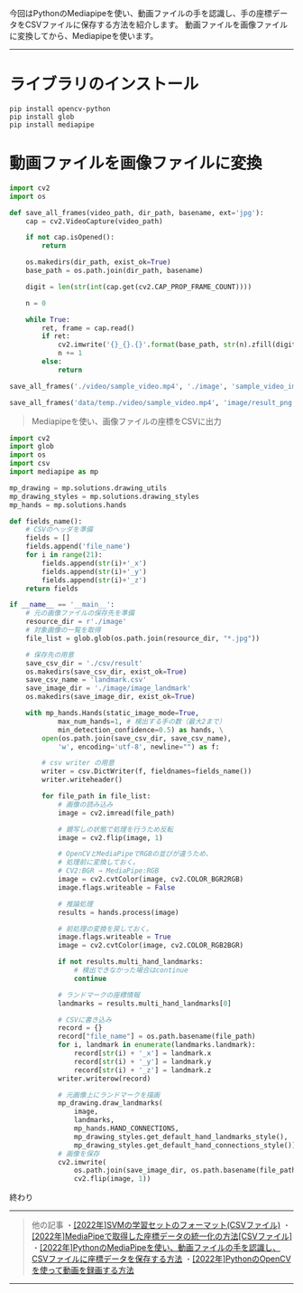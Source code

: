 今回はPythonのMediapipeを使い、動画ファイルの手を認識し、手の座標データをCSVファイルに保存する方法を紹介します。
動画ファイルを画像ファイルに変換してから、Mediapipeを使います。
***

# ライブラリのインストール
```
pip install opencv-python
pip install glob
pip install mediapipe
```

# 動画ファイルを画像ファイルに変換
```convert_movie.py
import cv2
import os

def save_all_frames(video_path, dir_path, basename, ext='jpg'):
    cap = cv2.VideoCapture(video_path)

    if not cap.isOpened():
        return

    os.makedirs(dir_path, exist_ok=True)
    base_path = os.path.join(dir_path, basename)

    digit = len(str(int(cap.get(cv2.CAP_PROP_FRAME_COUNT))))

    n = 0

    while True:
        ret, frame = cap.read()
        if ret:
            cv2.imwrite('{}_{}.{}'.format(base_path, str(n).zfill(digit), ext), frame)
            n += 1
        else:
            return

save_all_frames('./video/sample_video.mp4', './image', 'sample_video_img')

save_all_frames('data/temp./video/sample_video.mp4', 'image/result_png', 'sample_video_img', 'png')
```
>Mediapipeを使い、画像ファイルの座標をCSVに出力
```python
import cv2
import glob
import os
import csv
import mediapipe as mp

mp_drawing = mp.solutions.drawing_utils
mp_drawing_styles = mp.solutions.drawing_styles
mp_hands = mp.solutions.hands

def fields_name():
    # CSVのヘッダを準備
    fields = []
    fields.append('file_name')
    for i in range(21):
        fields.append(str(i)+'_x')
        fields.append(str(i)+'_y')
        fields.append(str(i)+'_z')
    return fields

if __name__ == '__main__':
    # 元の画像ファイルの保存先を準備
    resource_dir = r'./image'
    # 対象画像の一覧を取得
    file_list = glob.glob(os.path.join(resource_dir, "*.jpg"))

    # 保存先の用意
    save_csv_dir = './csv/result'
    os.makedirs(save_csv_dir, exist_ok=True)
    save_csv_name = 'landmark.csv'
    save_image_dir = './image/image_landmark'
    os.makedirs(save_image_dir, exist_ok=True)

    with mp_hands.Hands(static_image_mode=True,
            max_num_hands=1, # 検出する手の数（最大2まで）
            min_detection_confidence=0.5) as hands, \
        open(os.path.join(save_csv_dir, save_csv_name), 
            'w', encoding='utf-8', newline="") as f:

        # csv writer の用意
        writer = csv.DictWriter(f, fieldnames=fields_name())
        writer.writeheader()

        for file_path in file_list:
            # 画像の読み込み
            image = cv2.imread(file_path)

            # 鏡写しの状態で処理を行うため反転
            image = cv2.flip(image, 1)

            # OpenCVとMediaPipeでRGBの並びが違うため、
            # 処理前に変換しておく。
            # CV2:BGR → MediaPipe:RGB
            image = cv2.cvtColor(image, cv2.COLOR_BGR2RGB)
            image.flags.writeable = False

            # 推論処理
            results = hands.process(image)

            # 前処理の変換を戻しておく。
            image.flags.writeable = True
            image = cv2.cvtColor(image, cv2.COLOR_RGB2BGR)

            if not results.multi_hand_landmarks:
                # 検出できなかった場合はcontinue
                continue

            # ランドマークの座標情報
            landmarks = results.multi_hand_landmarks[0]

            # CSVに書き込み
            record = {}
            record["file_name"] = os.path.basename(file_path)
            for i, landmark in enumerate(landmarks.landmark):
                record[str(i) + '_x'] = landmark.x
                record[str(i) + '_y'] = landmark.y
                record[str(i) + '_z'] = landmark.z
            writer.writerow(record)

            # 元画像上にランドマークを描画
            mp_drawing.draw_landmarks(
                image,
                landmarks,
                mp_hands.HAND_CONNECTIONS,
                mp_drawing_styles.get_default_hand_landmarks_style(),
                mp_drawing_styles.get_default_hand_connections_style())
            # 画像を保存
            cv2.imwrite(
                os.path.join(save_image_dir, os.path.basename(file_path)),
                cv2.flip(image, 1))
```
終わり
***
>他の記事
・[[2022年]SVMの学習セットのフォーマット(CSVファイル)](https://qiita.com/netineti512/items/2596d4fbdebd700a7aa0)
・[[2022年]MediaPipeで取得した座標データの統一化の方法[CSVファイル]](https://qiita.com/netineti512/items/fd5929361a6fdb8f629b)
・[[2022年]PythonのMediaPipeを使い、動画ファイルの手を認識し、CSVファイルに座標データを保存する方法](https://qiita.com/netineti512/items/b79ff4f878c7795b6b91)
・[[2022年]PythonのOpenCVを使って動画を録画する方法](https://qiita.com/netineti512/items/57b532d5acd29ab36e67)
***
